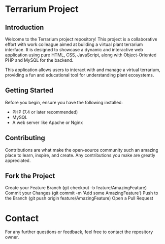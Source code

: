 # Terrarium Project

## Introduction

Welcome to the Terrarium project repository! This project is a collaborative effort with work colleague aimed at building a virtual plant terrarium interface. It is designed to showcase a dynamic and interactive web application using pure HTML, CSS, JavaScript, along with Object-Oriented PHP and MySQL for the backend.

 This application allows users to interact with and manage a virtual terrarium, providing a fun and educational tool for understanding plant ecosystems.


## Getting Started


Before you begin, ensure you have the following installed:
- PHP (7.4 or later recommended)
- MySQL
- A web server like Apache or Nginx

## Contributing
Contributions are what make the open-source community such an amazing place to learn, inspire, and create. Any contributions you make are greatly appreciated.

## Fork the Project
Create your Feature Branch (git checkout -b feature/AmazingFeature)
Commit your Changes (git commit -m 'Add some AmazingFeature')
Push to the Branch (git push origin feature/AmazingFeature)
Open a Pull Request

# Contact
For any further questions or feedback, feel free to contact the repository owner.
